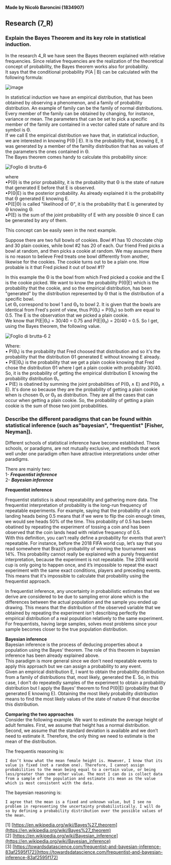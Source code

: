 **Made by Nicolò Baroncini (1834907)**

## Research (7_R)
### Explain the Bayes Theorem and its key role in statistical induction.
In the research 4_R we have seen the Bayes theorem explained with relative frequencies. Since relative frequencies are the realization of the theoretical concept of probability, the Bayes theorem works also for probability. \
It says that the conditional probability P(A | B) can be calculated with the following formula:

![image](https://user-images.githubusercontent.com/78324346/138822456-dd78013c-dffc-463d-890a-372d1f861e38.png)

In statistical induction we have an empirical distribution, that has been obtained by observing a phenomenon, and a family of probability distribution. An example of family can be the family of normal distributions. Every member of the family can be obtained by changing, for instance, variance or mean. The parameters that can be set to pick a specific member of the family are contained in a vector called state of nature and its symbol is Θ. \
If we call E the empirical distribution we have that, in statistical induction, we are interested in knowing P(Θ | E). It is the probability that, knowing E, it was generated by a member of the familty distribution that has as values of the parameters the ones contained in Θ. \
The Bayes theorem comes handy to calculate this probability since:

![Foglio di brutta-6](https://user-images.githubusercontent.com/78324346/138826607-5c2497f8-cac3-4abf-9ee1-2ff3fc659c0b.jpg)

where\
•P(Θ) is the prior probability, it is the probability that Θ is the state of nature that generated E before that E is observed. \
•P(Θ|E) is the posterior probability. As already explained it is the probability that Θ generated E knowing E. \
•P(E|Θ) is called "likelihood of Θ", it is the probability that E is generated by Θ knowing Θ.\
•P(E) is the sum of the joint probability of E with any possible Θ since E can be generated by any of them.

This concept can be easily seen in the next example.

Suppose there are two full bowls of cookies. Bowl #1 has 10 chocolate chip and 30 plain cookies, while bowl #2 has 20 of each. Our friend Fred picks a bowl at random, and then picks a cookie at random. We may assume there is no reason to believe Fred treats one bowl differently from another, likewise for the cookies. The cookie turns out to be a plain one. How probable is it that Fred picked it out of bowl #1?

In this example the Θ is the bowl from which Fred picked a cookie and the E is the cookie picked. We want to know the probability P(Θ|E) which is the probability that the cookie, and so the empirical distribution, has been "generated" by the distribution represented by Θ that is the distribution of a specific bowl. \
Let Θ₁ correspond to bowl 1 and Θ₂ to bowl 2. It is given that the bowls are identical from Fred's point of view, thus P(Θ₁) = P(Θ₂) so both are equal to 0.5. The E is the observation that we picked a plain cookie. \
We know that P(E|Θ₁) = 30/40 = 0.75 and P(E|Θ₂) = 20/40 = 0.5.
So I get, using the Bayes theorem, the following value.

![Foglio di brutta-6 2](https://user-images.githubusercontent.com/78324346/138833383-b5e2c8a7-bbd5-4471-ab04-a71df449c50f.jpg)

Where: \
• P(Θ₁) is the probability that Fred choosed that distribution and so it's the probability that the distribution Θ1 generated E without knowing E already.\
• P(E|Θ₁) is the probability that we get a plain cookie knowing that Fred chose the distribution Θ1 where I get a plain cookie with probability 30/40. So, it is the probability of getting the empirical distribution E knowing the probability distribution Θ₁.\
• P(E) is obatined by summing the joint probabilities of P(Θ₁ ∧ E) and P(Θ₂ ∧ E). It's done so because they are the probability of getting a plain cookie when is chosen Θ₁ or Θ₂ as distribution. They are all the cases that can occur when getting a plain cookie. So, the probability of getting a plain cookie is the sum of those two joint probabilities.


### Describe the different paradigms that can be found within statistical inference (such as"bayesian", "frequentist" [Fisher, Neyman]).

Different schools of statistical inference have become established. These schools, or paradigms, are not mutually exclusive, and methods that work well under one paradigm often have attractive interpretations under other paradigms.

There are mainly two: \
1- ***Frequentist inference*** \
2- ***Bayesian inference***

**Frequentist inference** 

Frequentist statistics is about repeatability and gathering more data. The frequentist interpretation of probability is the long-run frequency of repeatable experiments. For example, saying that the probability of a coin landing heads being 0.5 means that if we were to flip the coin enough times, we would see heads 50% of the time. This probability of 0.5 has been obatined by repeating the experiment of tossing a coin and has been observed that the coin lands head with relative frequency of 0.5. \
With this definition, you can’t really define a probability for events that aren’t repeatable. For instance, before the 2018 FIFA world cup, let’s say that you read somewhere that Brazil’s probability of winning the tournament was 14%. This probability cannot really be explained with a purely frequentist interpretation, because the experiment is not repeatable. The 2018 world cup is only going to happen once, and it’s impossible to repeat the exact experiment with the same exact conditions, players and preceding events. This means that it's impossible to calculate that probability using the frequentist approach.

In frequentist inference, any uncertainty in probabilistic estimates that we derive are considered to be due to sampling error alone which is the differences between the actual population and the sample you ended up drawing. This means that the distribution of the observed variable that we obtained by repeating the experiment isn't describing perfectly the empirical distribution of a real population relatively to the same experiment. \
For frequentists, having large samples, solves most problems since your sample becomes closer to the true population distribution. 

**Bayesian inference** \
Bayesian inference is the process of deducing properties about a population using the Bayes’ theorem. The role of this theorem in bayesian inference has been already explained above. \
This paradigm is more general since we don't need repeatable events to apply this approach but we can assign a probability to any event. \
Given an empirical distribution E, I want to obtain the probability distribution from a family of distributions that, most likely, generated the E. So, in this case, I don't do repeatedly samples of the experiment to obtain a probability distribution but I apply the Bayes' theorem to find P(Θ|E) (probability that Θ generated E knowing E). Obtaining the most likely probability distribution means to find the most likely values of the state of nature Θ that describe this distribution.

**Comparing the two approaches** \
Consider the following example. We want to estimate the average height of adult females. First, we assume that height has a normal distribution. Second, we assume that the standard deviation is available and we don’t need to estimate it. Therefore, the only thing we need to estimate is the mean of the distribution.

The frequentis reasoning is:
```
I don’t know what the mean female height is. However, I know that its value is fixed (not a random one). Therefore, I cannot assign probabilities to the mean being equal to a certain value, or being less/greater than some other value. The most I can do is collect data from a sample of the population and estimate its mean as the value which is most consistent with the data.
```

The bayesian reasoning is:
```
I agree that the mean is a fixed and unknown value, but I see no problem in representing the uncertainty probabilistically. I will do so by defining a probability distribution over the possible values of the mean.
```

[1] [https://en.wikipedia.org/wiki/Bayes%27_theorem](https://en.wikipedia.org/wiki/Bayes%27_theorem) \
[2] [https://en.wikipedia.org/wiki/Bayesian_inference](https://en.wikipedia.org/wiki/Bayesian_inference) \
[3] [https://towardsdatascience.com/frequentist-and-bayesian-inference-83af2595f172](https://towardsdatascience.com/frequentist-and-bayesian-inference-83af2595f172)
